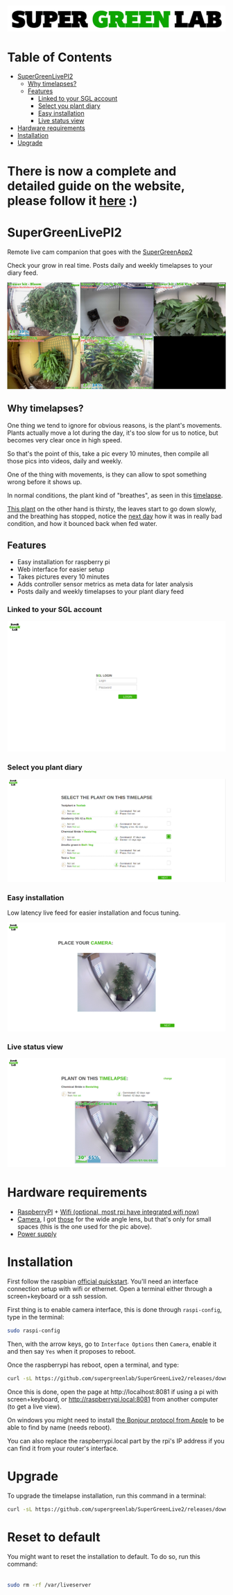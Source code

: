 ![SuperGreenLab](docs/sgl.png?raw=true)

Table of Contents
=================

* [SuperGreenLivePI2](#supergreenlivepi2)
   * [Why timelapses?](#why-timelapses)
   * [Features](#features)
      * [Linked to your SGL account](#linked-to-your-sgl-account)
      * [Select you plant diary](#select-you-plant-diary)
      * [Easy installation](#easy-installation)
      * [Live status view](#live-status-view)
* [Hardware requirements](#hardware-requirements)
* [Installation](#installation)
* [Upgrade](#upgrade)

There is now a complete and detailed guide on the website, please follow it [here](https://www.supergreenlab.com/guide/how-to-setup-a-remote-live-camera) :)
===

# SuperGreenLivePI2

Remote live cam companion that goes with the [SuperGreenApp2](https://github.com/supergreenlab/SuperGreenApp2)

Check your grow in real time. Posts daily and weekly timelapses to your diary feed.

![Example](docs/screenshot-live.png?raw=true)

## Why timelapses?

One thing we tend to ignore for obvious reasons, is the plant's movements.
Plants actually move a lot during the day, it's too slow for us to notice, but becomes very clear once in high speed.

So that's the point of this, take a pic every 10 minutes, then compile all those pics into videos, daily and weekly.

One of the thing with movements, is they can allow to spot something wrong before it shows up.

In normal conditions, the plant kind of "breathes", as seen in this [timelapse](https://www.instagram.com/p/BvMcC_oH94E/).

[This plant](https://www.instagram.com/p/BvZReZBHzrO/) on the other hand is thirsty, the leaves start to go down slowly, and the breathing has stopped, notice the [next day](https://www.instagram.com/p/Bvb2ULdn1_5/) how it was in really bad condition, and how it bounced back when fed water.

## Features

- Easy installation for raspberry pi
- Web interface for easier setup
- Takes pictures every 10 minutes
- Adds controller sensor metrics as meta data for later analysis
- Posts daily and weekly timelapses to your plant diary feed

### Linked to your SGL account

![Login screen](docs/screen-login.png?raw=true)

### Select you plant diary

![Plant screen](docs/screen-plant.png?raw=true)

### Easy installation

Low latency live feed for easier installation and focus tuning.

![Camera screen](docs/screen-camera.png?raw=true)

### Live status view

![Index screen](docs/screen-index.png?raw=true)

# Hardware requirements

- [RaspberryPI](https://www.raspberrypi.org/products/) + [Wifi (optional, most rpi have integrated wifi now)](https://www.raspberrypi.org/products/raspberry-pi-usb-wifi-dongle/)
- [Camera](https://www.raspberrypi.org/products/camera-module-v2/), I got [those](https://www.amazon.com/SainSmart-Fish-Eye-Camera-Raspberry-Arduino/dp/B00N1YJKFS) for the wide angle lens, but that's only for small spaces (this is the one used for the pic above).
- [Power supply](https://www.raspberrypi.org/products/raspberry-pi-universal-power-supply/)

# Installation

First follow the raspbian [official quickstart](https://projects.raspberrypi.org/en/projects/raspberry-pi-getting-started).
You'll need an interface connection setup with wifi or ethernet.
Open a terminal either through a screen+keyboard or a ssh session.

First thing is to enable camera interface, this is done through `raspi-config`, type in the terminal:

```sh
sudo raspi-config
```

Then, with the arrow keys, go to `Interface Options` then `Camera`, enable it and then say `Yes` when it proposes to reboot.

Once the raspberrypi has reboot, open a terminal, and type:

```sh
curl -sL https://github.com/supergreenlab/SuperGreenLive2/releases/download/latest/install.sh | sudo bash
```

Once this is done, open the page at http://localhost:8081 if using a pi with screen+keyboard, or http://raspberrypi.local:8081 from another computer (to get a live view).

On windows you might need to install [the Bonjour protocol from Apple](https://support.apple.com/kb/DL999?locale=en_US) to be able to find by name (needs reboot).

You can also replace the raspberrypi.local part by the rpi's IP address if you can find it from your router's interface.

# Upgrade

To upgrade the timelapse installation, run this command in a terminal:

```sh
curl -sL https://github.com/supergreenlab/SuperGreenLive2/releases/download/latest/update.sh | sudo bash
```

# Reset to default

You might want to reset the installation to default.
To do so, run this command:

```sh

sudo rm -rf /var/liveserver

```
